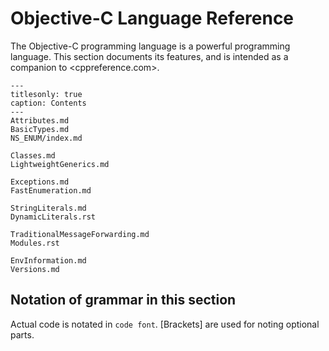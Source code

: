 # Objective-C Language Reference

The Objective-C programming language is a powerful programming language.
This section documents its features, and is intended as a companion to <cppreference.com>.

```{toctree}
---
titlesonly: true
caption: Contents
---
Attributes.md
BasicTypes.md
NS_ENUM/index.md

Classes.md
LightweightGenerics.md

Exceptions.md
FastEnumeration.md

StringLiterals.md
DynamicLiterals.rst

TraditionalMessageForwarding.md
Modules.rst

EnvInformation.md
Versions.md
```

## Notation of grammar in this section

Actual code is notated in `code font`. [Brackets] are used for noting optional parts.